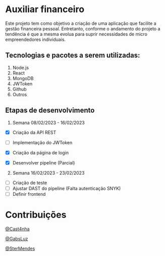 # Auxiliar financeiro
Este projeto tem como objetivo a criação de uma aplicação que facilite a gestão financeira pessoal. Entretanto, conforme o andamento do projeto a tendência é que a mesma evolua para suprir necessidades de micro empreendedores individuais.

## Tecnologias e pacotes a serem utilizadas:
 1. Node.js
 2. React
 3. MongoDB
 4. JWToken
 5. Github
 6. Outros

## Etapas de desenvolvimento
1. Semana 08/02/2023 - 16/02/2023
- [X] Criação da API REST
- [ ] Implementação do JWToken
- [X] Criação da página de login
- [X] Desenvolver pipeline (Parcial)


2. Semana 16/02/2023 - 23/02/2023
- [ ] Criação de teste
- [ ] Ajustar DAST do pipeline (Falta autenticação SNYK)
- [ ] Definir frontend

# Contribuições

[@Cast4nha](https://github.com/Cast4nha)

[@GabsLuz](https://github.com/GabsLUZ)

[@SterMendes](https://github.com/SterMendes)